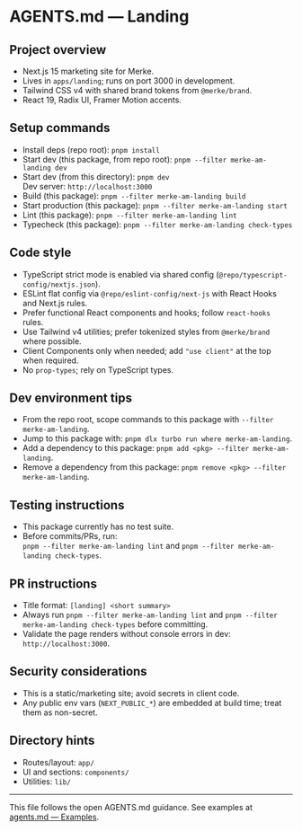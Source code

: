 # AGENTS.md — Landing

## Project overview

- Next.js 15 marketing site for Merke.
- Lives in `apps/landing`; runs on port 3000 in development.
- Tailwind CSS v4 with shared brand tokens from `@merke/brand`.
- React 19, Radix UI, Framer Motion accents.

## Setup commands

- Install deps (repo root): `pnpm install`
- Start dev (this package, from repo root): `pnpm --filter merke-am-landing dev`
- Start dev (from this directory): `pnpm dev`  
  Dev server: `http://localhost:3000`
- Build (this package): `pnpm --filter merke-am-landing build`
- Start production (this package): `pnpm --filter merke-am-landing start`
- Lint (this package): `pnpm --filter merke-am-landing lint`
- Typecheck (this package): `pnpm --filter merke-am-landing check-types`

## Code style

- TypeScript strict mode is enabled via shared config (`@repo/typescript-config/nextjs.json`).
- ESLint flat config via `@repo/eslint-config/next-js` with React Hooks and Next.js rules.
- Prefer functional React components and hooks; follow `react-hooks` rules.
- Use Tailwind v4 utilities; prefer tokenized styles from `@merke/brand` where possible.
- Client Components only when needed; add `"use client"` at the top when required.
- No `prop-types`; rely on TypeScript types.

## Dev environment tips

- From the repo root, scope commands to this package with `--filter merke-am-landing`.
- Jump to this package with: `pnpm dlx turbo run where merke-am-landing`.
- Add a dependency to this package: `pnpm add <pkg> --filter merke-am-landing`.
- Remove a dependency from this package: `pnpm remove <pkg> --filter merke-am-landing`.

## Testing instructions

- This package currently has no test suite.
- Before commits/PRs, run:  
  `pnpm --filter merke-am-landing lint` and `pnpm --filter merke-am-landing check-types`.

## PR instructions

- Title format: `[landing] <short summary>`
- Always run `pnpm --filter merke-am-landing lint` and `pnpm --filter merke-am-landing check-types` before committing.
- Validate the page renders without console errors in dev: `http://localhost:3000`.

## Security considerations

- This is a static/marketing site; avoid secrets in client code.
- Any public env vars (`NEXT_PUBLIC_*`) are embedded at build time; treat them as non-secret.

## Directory hints

- Routes/layout: `app/`
- UI and sections: `components/`
- Utilities: `lib/`

---

This file follows the open AGENTS.md guidance. See examples at [agents.md — Examples](https://agents.md/#examples).


